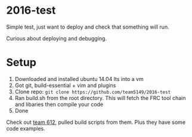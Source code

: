 # 2016-test
Simple test, just want to deploy and check that something will run. 

Curious about deploying and debugging. 

# Setup
1. Downloaded and installed ubuntu 14.04 lts into a vm 
2. Got git, build-essential + vim and plugins
3. Clone repo: `git clone https://github.com/team5149/2016-test`
4. Ran build.sh from the root directory. This will fetch the FRC tool chain and libaries then compile your code
5. Done

Check out [team 612](https://github.com/Chantilly612Code/), pulled build scripts from them. Plus they have some code examples. 
